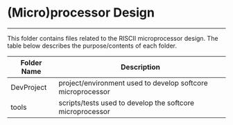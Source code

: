 # (Micro)processor Design
---

This folder contains files related to the RISCII microprocessor design. The table below describes the purpose/contents of each folder.

|Folder Name|Description                                                   |
|-----------|--------------------------------------------------------------|
|DevProject |project/environment used to develop softcore microprocessor   |
|tools      |scripts/tests used to develop the softcore microprocessor     |
